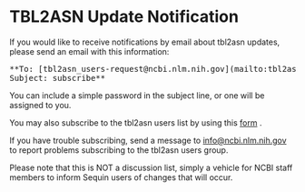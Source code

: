 <meta http-equiv="Content-Type" content="text/html; charset=utf-8">  <meta name="node-id" content="1137"> <meta name="revision-id" content="4073"> <meta name="cms-base-url" content="http://cms.ncbi.nlm.nih.gov"> <meta name="cms-view-url" content="http://cms.ncbi.nlm.nih.gov/genbank/tbl2asn_announce"> <meta name="cms-edit-url" content="http://cms.ncbi.nlm.nih.gov/node/1137/edit"> <meta name="created" content="2011-09-09T15:50:11-04:00"> <meta name="modified" content="2011-10-24T12:46:11-04:00"> <meta name="publication-date" content="2011-09-09T15:50:11-04:00"> <meta name="author" content="yankie"> <meta name="subsite" content="genbank"> <meta name="path" content="genbank/tbl2asn_announce"> <meta name="node-type" content="page"> <meta name="jira-ticket" content=""> <meta name="cms-tags" content="">  <meta name="" content=""> <title>tbl2asn_announce</title>

<div class="node clear-block">

<div class="content">

# TBL2ASN Update Notification

If you would like to receive notifications by email about tbl2asn updates, please send an email with this information:

<pre>**To: [tbl2asn_users-request@ncbi.nlm.nih.gov](mailto:tbl2asn_users-request@ncbi.nlm.nih.gov)
Subject: subscribe**</pre>

You can include a simple password in the subject line, or one will be assigned to you.

You may also subscribe to the tbl2asn users list by using this [form](http://www.ncbi.nlm.nih.gov/mailman/listinfo/tbl2asn_users) .

If you have trouble subscribing, send a message to [info@ncbi.nlm.nih.gov](mailto:info@ncbi.nlm.nih.gov) to report problems subscribing to the tbl2asn users group.

Please note that this is NOT a discussion list, simply a vehicle for NCBI staff members to inform Sequin users of changes that will occur.

</div>

</div>